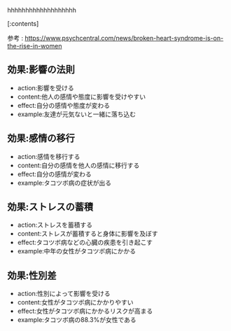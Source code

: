 

hhhhhhhhhhhhhhhhhhh
    
[:contents]

参考 : https://www.psychcentral.com/news/broken-heart-syndrome-is-on-the-rise-in-women

## 効果:影響の法則
- action:影響を受ける
- content:他人の感情や態度に影響を受けやすい
- effect:自分の感情や態度が変わる
- example:友達が元気ないと一緒に落ち込む

## 効果:感情の移行
- action:感情を移行する
- content:自分の感情を他人の感情に移行する
- effect:自分の感情が変わる
- example:タコツボ病の症状が出る

## 効果:ストレスの蓄積
- action:ストレスを蓄積する
- content:ストレスが蓄積すると身体に影響を及ぼす
- effect:タコツボ病などの心臓の疾患を引き起こす
- example:中年の女性がタコツボ病にかかる

## 効果:性別差
- action:性別によって影響を受ける
- content:女性がタコツボ病にかかりやすい
- effect:女性がタコツボ病にかかるリスクが高まる
- example:タコツボ病の88.3%が女性である

    